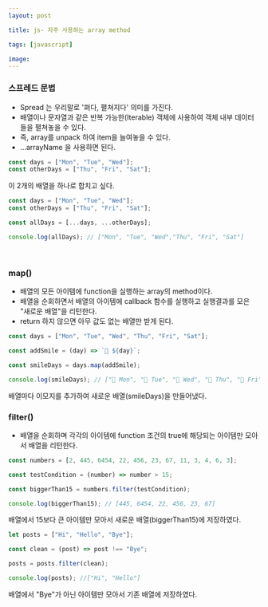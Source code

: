 ```yaml
---
layout: post

title: js- 자주 사용하는 array method

tags: [javascript]

image:
---
```


### 스프레드 문법

- Spread 는 우리말로 '펴다, 펼쳐지다' 의미를 가진다.
- 배열이나 문자열과 같은 반복 가능한(Iterable) 객체에 사용하여 객체 내부 데이터들을 펼쳐놓을 수 있다.
- 즉, array를 unpack 하여 item을 늘여놓을 수 있다.
- ...arrayName 을 사용하면 된다.

```javascript
const days = ["Mon", "Tue", "Wed"];
const otherDays = ["Thu", "Fri", "Sat"];
```

이 2개의 배열을 하나로 합치고 싶다.

```javascript
const days = ["Mon", "Tue", "Wed"];
const otherDays = ["Thu", "Fri", "Sat"];

const allDays = [...days, ...otherDays];

console.log(allDays); // ["Mon", "Tue", "Wed","Thu", "Fri", "Sat"]
```

<br/>

### map()

- 배열의 모든 아이템에 function을 실행하는 array의 method이다.
- 배열을 순회하면서 배열의 아이템에 callback 함수를 실행하고 실행결과를 모은 "새로운 배열"을 리턴한다.
- return 하지 않으면 아무 값도 없는 배열만 받게 된다.

```javascript
const days = ["Mon", "Tue", "Wed", "Thu", "Fri", "Sat"];

const addSmile = (day) => `🙂 ${day}`;

const smileDays = days.map(addSmile);

console.log(smileDays); // ["🙂 Mon", "🙂 Tue", "🙂 Wed", "🙂 Thu", "🙂 Fri", "🙂 Sat"]
```

배열마다 이모지를 추가하여 새로운 배열(smileDays)을 만들어냈다.

### filter()

- 배열을 순회하며 각각의 아이템에 function 조건의 true에 해당되는 아이템만 모아서 배열을 리턴한다.

```javascript
const numbers = [2, 445, 6454, 22, 456, 23, 67, 11, 3, 4, 6, 3];

const testCondition = (number) => number > 15;

const biggerThan15 = numbers.filter(testCondition);

console.log(biggerThan15); // [445, 6454, 22, 456, 23, 67]
```

배열에서 15보다 큰 아이템만 모아서 새로운 배열(biggerThan15)에 저장하였다.

```javascript
let posts = ["Hi", "Hello", "Bye"];

const clean = (post) => post !== "Bye";

posts = posts.filter(clean);

console.log(posts); //["Hi", "Hello"]
```

배열에서 "Bye"가 아닌 아이템만 모아서 기존 배열에 저장하였다.
